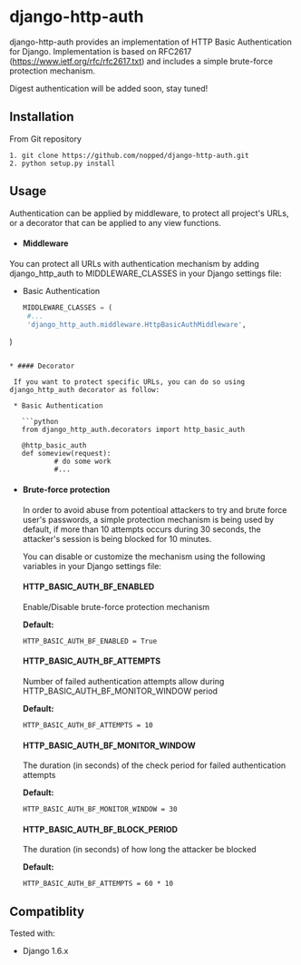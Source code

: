 # django-http-auth

django-http-auth provides an implementation of HTTP Basic Authentication for Django. Implementation is based on RFC2617 (https://www.ietf.org/rfc/rfc2617.txt) and includes a simple brute-force protection mechanism.

Digest authentication will be added soon, stay tuned!

## Installation

From Git repository
```
1. git clone https://github.com/nopped/django-http-auth.git
2. python setup.py install
```

## Usage

Authentication can be applied by middleware, to protect all project's URLs, or a decorator that can be applied to any view functions.

* #### Middleware
 
 You can protect all URLs with authentication mechanism by adding django_http_auth to MIDDLEWARE_CLASSES in your Django settings file:
 
 * Basic Authentication
   
   ```python
   MIDDLEWARE_CLASSES = (
	#...
    'django_http_auth.middleware.HttpBasicAuthMiddleware',
)
```

* #### Decorator

 If you want to protect specific URLs, you can do so using django_http_auth decorator as follow:
 
 * Basic Authentication

   ```python
   from django_http_auth.decorators import http_basic_auth
  
   @http_basic_auth
   def someview(request):
           # do some work
           #...
   ```
   
* #### Brute-force protection

  In order to avoid abuse from potentioal attackers to try and brute force user's passwords, a simple protection mechanism is being used by default, if more than 10 attempts occurs during 30 seconds, the attacker's session is being blocked for 10 minutes.
  
  You can disable or customize the mechanism using the following variables in your Django settings file:
  
  #### HTTP_BASIC_AUTH_BF_ENABLED
  Enable/Disable brute-force protection mechanism
  
  **Default:**
  
  ```
  HTTP_BASIC_AUTH_BF_ENABLED = True
  ```
  
  #### HTTP_BASIC_AUTH_BF_ATTEMPTS
  Number of failed authentication attempts allow during HTTP_BASIC_AUTH_BF_MONITOR_WINDOW period
  
  **Default:**
  
  ```
  HTTP_BASIC_AUTH_BF_ATTEMPTS = 10
  ```
  
  #### HTTP_BASIC_AUTH_BF_MONITOR_WINDOW
  The duration (in seconds) of the check period for failed authentication attempts
  
  **Default:**
  
  ```
  HTTP_BASIC_AUTH_BF_MONITOR_WINDOW = 30
  ```
  
  #### HTTP_BASIC_AUTH_BF_BLOCK_PERIOD
  The duration (in seconds) of how long the attacker be blocked
  
  **Default:**
  
  ```
  HTTP_BASIC_AUTH_BF_ATTEMPTS = 60 * 10
  ```
  
## Compatiblity

Tested with:

* Django 1.6.x
